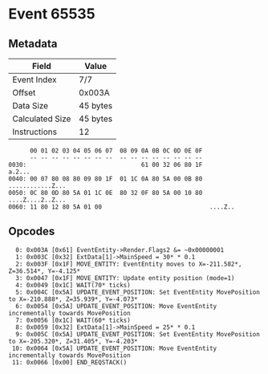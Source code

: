 # Event 65535

## Metadata

| Field           | Value    |
|-----------------|----------|
| Event Index     | 7/7      |
| Offset          | 0x003A   |
| Data Size       | 45 bytes |
| Calculated Size | 45 bytes |
| Instructions    | 12       |

```
      00 01 02 03 04 05 06 07  08 09 0A 0B 0C 0D 0E 0F
      -- -- -- -- -- -- -- --  -- -- -- -- -- -- -- --
0030:                                61 00 32 06 80 1F            a.2...
0040: 00 07 80 08 80 09 80 1F  01 1C 0A 80 5A 00 0B 80  ............Z...
0050: 0C 80 0D 80 5A 01 1C 0E  80 32 0F 80 5A 00 10 80  ....Z....2..Z...
0060: 11 80 12 80 5A 01 00                              ....Z..         
```

## Opcodes

```
  0: 0x003A [0x61] EventEntity->Render.Flags2 &= ~0x00000001
  1: 0x003C [0x32] ExtData[1]->MainSpeed = 30* * 0.1
  2: 0x003F [0x1F] MOVE_ENTITY: EventEntity moves to X=-211.582*, Z=36.514*, Y=-4.125*
  3: 0x0047 [0x1F] MOVE_ENTITY: Update entity position (mode=1)
  4: 0x0049 [0x1C] WAIT(70* ticks)
  5: 0x004C [0x5A] UPDATE_EVENT_POSITION: Set EventEntity MovePosition to X=-210.888*, Z=35.939*, Y=-4.073*
  6: 0x0054 [0x5A] UPDATE_EVENT_POSITION: Move EventEntity incrementally towards MovePosition
  7: 0x0056 [0x1C] WAIT(60* ticks)
  8: 0x0059 [0x32] ExtData[1]->MainSpeed = 25* * 0.1
  9: 0x005C [0x5A] UPDATE_EVENT_POSITION: Set EventEntity MovePosition to X=-205.320*, Z=31.405*, Y=-4.203*
 10: 0x0064 [0x5A] UPDATE_EVENT_POSITION: Move EventEntity incrementally towards MovePosition
 11: 0x0066 [0x00] END_REQSTACK()
```

